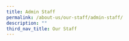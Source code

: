 ```yaml
---
title: Admin Staff
permalink: /about-us/our-staff/admin-staff/
description: ""
third_nav_title: Our Staff
---
```

